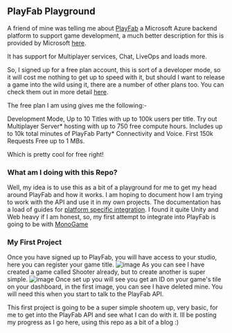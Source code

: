 ## PlayFab Playground
A friend of mine was telling me about [PlayFab](https://playfab.com/) a Microsoft Azure backend platform to support game development, a much better description for this is provided by Microsoft [here](https://docs.microsoft.com/en-us/gaming/playfab/what-is-playfab).

It has support for Multiplayer services, Chat, LiveOps and loads more. 

So, I signed up for a free plan account, this is sort of a developer mode, so it will cost me nothing to get up to speed with it, but should I want to release a game into the wild using it, there are a number of other plans too. You can check them out in more detail [here](https://playfab.com/pricing/).

The free plan I am using gives me the following:-

Development Mode, Up to 10 Titles with up to 100k users per title.
Try out Multiplayer Server* hosting with up to 750 free compute hours.
Includes up to 10k total minutes of PlayFab Party* Connectivity and Voice.
First 150k Requests Free up to 1 MBs.

Which is pretty cool for free right!

### What am I doing with this Repo?
Well, my idea is to use this as a bit of a playground for me to get my head around PlayFab and how it works. I am hoping to document how I am trying to work with the API and use it in my own projects. The documentation has a load of guides for [platform specific integration](https://docs.microsoft.com/en-us/gaming/playfab/features/authentication/platform-specific-authentication/). I found it quite Unity and Web heavy if I am honest, so, my first attempt to integrate into PlayFab is going to be with [MonoGame](https://www.monogame.net/)

### My First Project
Once you have signed up to PlayFab, you will have access to your studio, here you can register your game title.
![image](https://user-images.githubusercontent.com/2579338/152052384-8e841b7d-fa48-49f6-bbfa-c68726e222a3.png)
As you can see I have created a game called Shooter already, but to create another is super simple.
![image](https://user-images.githubusercontent.com/2579338/152052557-2916d8d0-0a3e-4900-a07d-5c8f90f51d52.png)
Once set up you will see you get an ID on your game's tile on your dashboard, in the first image, you can see I have deleted mine. You will need this when you start to talk to the PlayFab API.

This first project is going to be a super simple shootem up, very basic, for me to get into the PlayFab API and see what I can do with it. Ill be posting my progress as I go here, using this repo as a bit of a blog :)
